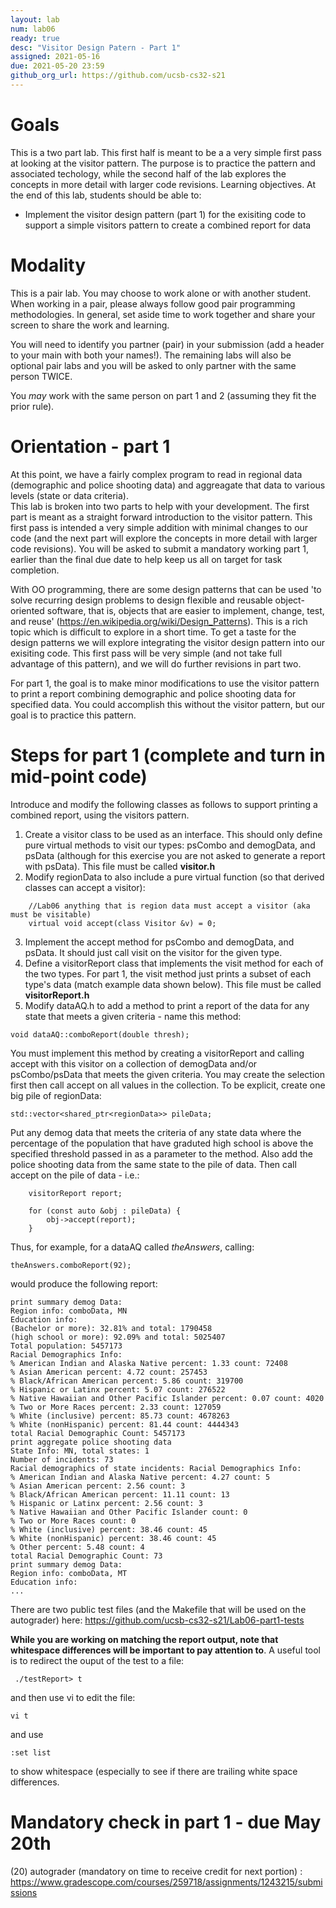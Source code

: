 ```yaml
---
layout: lab
num: lab06
ready: true
desc: "Visitor Design Patern - Part 1"
assigned: 2021-05-16
due: 2021-05-20 23:59
github_org_url: https://github.com/ucsb-cs32-s21
---
```


Goals
=====

This is a two part lab.  This first half is meant to be a a very simple first pass at looking at the visitor pattern.  The purpose is to practice the pattern and associated techology, while the second half of the lab explores the concepts in more detail with larger code revisions.  Learning objectives. At the end of this lab, students should be able to:

-  Implement the visitor design pattern (part 1) for the exisiting code to support a simple visitors pattern to create a combined report for data


Modality
============
This is a pair lab.  You may choose to work alone or with another student.  When working in a pair, please always follow good pair programming methodologies.  In general, set aside time to work together and share your screen to share the work and learning.  

You will need to identify you partner (pair) in your submission (add a header to your main with both your names!).  The remaining labs will also be optional pair labs and you will be asked to only partner with the same person TWICE.  

You *may* work with the same person on part 1 and 2 (assuming they fit the prior rule).

Orientation - part 1
============
At this point, we have a fairly complex program to read in regional data (demographic and police shooting data) and aggreagate that data to various levels (state or data criteria).  
This lab is broken into two parts to help with your development.  The first part is meant as a straight forward introduction to the visitor pattern.  This first pass is intended a very simple addition with minimal changes to our code (and the next part will explore the concepts in more detail with larger code revisions). You will be asked to submit a mandatory working part 1, earlier than the final due date to help keep us all on target for task completion.

With OO programming, there are some design patterns that can be used 'to solve recurring design problems to design flexible and reusable object-oriented software, that is, objects that are easier to implement, change, test, and reuse' (https://en.wikipedia.org/wiki/Design_Patterns).  This is a rich topic which is difficult to explore in a short time.  To get a taste for the design patterns we will explore integrating the visitor design pattern into our exisiting code.  This first pass will be very simple (and not take full advantage of this pattern), and we will do further revisions in part two.

For part 1, the goal is to make minor modifications to use the visitor pattern to print a report combining demographic and police shooting data for specified data.  You could accomplish this without the visitor pattern, but our goal is to practice this pattern.

Steps for part 1 (complete and turn in mid-point code)
============
Introduce and modify the following classes as follows to support printing a combined report, using the visitors pattern.
1) Create a visitor class to be used as an interface.  This should only define pure virtual methods to visit our types: psCombo and demogData, and psData (although for this exercise you are not asked to generate a report with psData).  This file must be called **visitor.h**
2) Modify regionData to also include a pure virtual function (so that derived classes can accept a visitor):
```
    //Lab06 anything that is region data must accept a visitor (aka must be visitable)
    virtual void accept(class Visitor &v) = 0;
```
3) Implement the accept method for psCombo and demogData, and psData.  It should just call visit on the visitor for the given type.
4) Define a visitorReport class that implements the visit method for each of the two types.  For part 1, the visit method just prints a subset of each type's data (match example data shown below).  This file must be called **visitorReport.h**
5) Modify dataAQ.h to add a method to print a report of the data for any state that meets a given criteria - name this method:
```
void dataAQ::comboReport(double thresh);
```
You must implement this method by creating a visitorReport and calling accept with this visitor on a collection of demogData and/or psCombo/psData  that meets the given criteria. You may create the selection first then call accept on all values in the collection.  To be explicit, create one big pile of regionData:
```
std::vector<shared_ptr<regionData>> pileData;
```
Put any demog data that meets the criteria of any state data where the percentage of the population that have graduted high school is above the specified threshold passed in as a parameter to the method.  Also add the police shooting data from the same state to the pile of data.  Then call accept on the pile of data - i.e.:
```
    visitorReport report;

    for (const auto &obj : pileData) {
        obj->accept(report);
    }
 ```

Thus, for example, for a dataAQ called *theAnswers*, calling:
```
theAnswers.comboReport(92);
```
would produce the following report:
```
print summary demog Data:
Region info: comboData, MN
Education info:
(Bachelor or more): 32.81% and total: 1790458
(high school or more): 92.09% and total: 5025407
Total population: 5457173
Racial Demographics Info: 
% American Indian and Alaska Native percent: 1.33 count: 72408
% Asian American percent: 4.72 count: 257453
% Black/African American percent: 5.86 count: 319700
% Hispanic or Latinx percent: 5.07 count: 276522
% Native Hawaiian and Other Pacific Islander percent: 0.07 count: 4020
% Two or More Races percent: 2.33 count: 127059
% White (inclusive) percent: 85.73 count: 4678263
% White (nonHispanic) percent: 81.44 count: 4444343
total Racial Demographic Count: 5457173
print aggregate police shooting data 
State Info: MN, total states: 1
Number of incidents: 73
Racial demographics of state incidents: Racial Demographics Info: 
% American Indian and Alaska Native percent: 4.27 count: 5
% Asian American percent: 2.56 count: 3
% Black/African American percent: 11.11 count: 13
% Hispanic or Latinx percent: 2.56 count: 3
% Native Hawaiian and Other Pacific Islander count: 0
% Two or More Races count: 0
% White (inclusive) percent: 38.46 count: 45
% White (nonHispanic) percent: 38.46 count: 45
% Other percent: 5.48 count: 4
total Racial Demographic Count: 73
print summary demog Data:
Region info: comboData, MT
Education info:
...
```

There are two public test files (and the Makefile that will be used on the autograder) here: https://github.com/ucsb-cs32-s21/Lab06-part1-tests

**While you are working on matching the report output, note that whitespace differences will be important to pay attention to**. A useful tool is to redirect the ouput of the test to a file:
```
 ./testReport> t
```
and then use vi to edit the file:
```
vi t
```
and use
```
:set list
```
to show whitespace (especially to see if there are trailing white space differences.

Mandatory check in part 1 - due May 20th
============
(20) autograder (mandatory on time to receive credit for next portion) : https://www.gradescope.com/courses/259718/assignments/1243215/submissions

